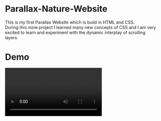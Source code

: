 # Parallax-Nature-Website<br/>
This is my first Parallax Website which is build in HTML and CSS.<br/>During this mine project I learned many new concepts of CSS and I am very excited to learn and experiment with the dynamic interplay of scrolling layers.<br/>
<h1>Demo</h1>
<video width="320px height="240px controls><source src="" type="video/mp4">
